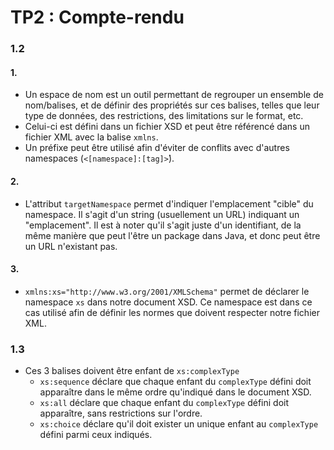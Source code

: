 # TP2 : Compte-rendu

### 1.2

#### 1.

- Un espace de nom est un outil permettant de regrouper un ensemble de nom/balises, et de définir des propriétés sur ces balises, telles que leur type de données, des restrictions, des limitations sur le format, etc.
- Celui-ci est défini dans un fichier XSD et peut être référencé dans un fichier XML avec la balise `xmlns`.
- Un préfixe peut être utilisé afin d'éviter de conflits avec d'autres namespaces (`<[namespace]:[tag]>`̀). 

#### 2.

- L'attribut `targetNamespace` permet d'indiquer l'emplacement "cible" du namespace. Il s'agit d'un string (usuellement un URL) indiquant un "emplacement". Il est à noter qu'il s'agit juste d'un identifiant, de la même manière que peut l'être un package dans Java, et donc peut être un URL n'existant pas.

#### 3.

- `xmlns:xs="http://www.w3.org/2001/XMLSchema"` permet de déclarer le namespace `xs` dans notre document XSD. Ce namespace est dans ce cas utilisé afin de définir les normes que doivent respecter notre fichier XML.

### 1.3
- Ces 3 balises doivent être enfant de `xs:complexType`
  - `xs:sequence` déclare que chaque enfant du `complexType` défini doit apparaître dans le même ordre qu'indiqué dans le document XSD.
  - `xs:all` déclare que chaque enfant du `complexType` défini doit apparaître, sans restrictions sur l'ordre.
  - `xs:choice` déclare qu'il doit exister un unique enfant au `complexType` défini parmi ceux indiqués.